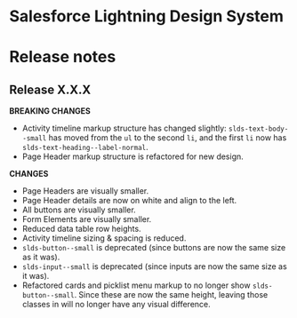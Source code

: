 # Salesforce Lightning Design System
# Release notes

## Release X.X.X
**BREAKING CHANGES**
- Activity timeline markup structure has changed slightly:
  `slds-text-body--small` has moved from the `ul` to the second `li`, and the
  first `li` now has `slds-text-heading--label-normal`.
- Page Header markup structure is refactored for new design.

**CHANGES**
- Page Headers are visually smaller.
- Page Header details are now on white and align to the left.
- All buttons are visually smaller.
- Form Elements are visually smaller.
- Reduced data table row heights.
- Activity timeline sizing & spacing is reduced.
- `slds-button--small` is deprecated (since buttons are now the same size as
  it was).
- `slds-input--small` is deprecated (since inputs are now the same size as it was).
- Refactored cards and picklist menu markup to no longer show
  `slds-button--small`. Since these are now the same height, leaving those
  classes in will no longer have any visual difference.
